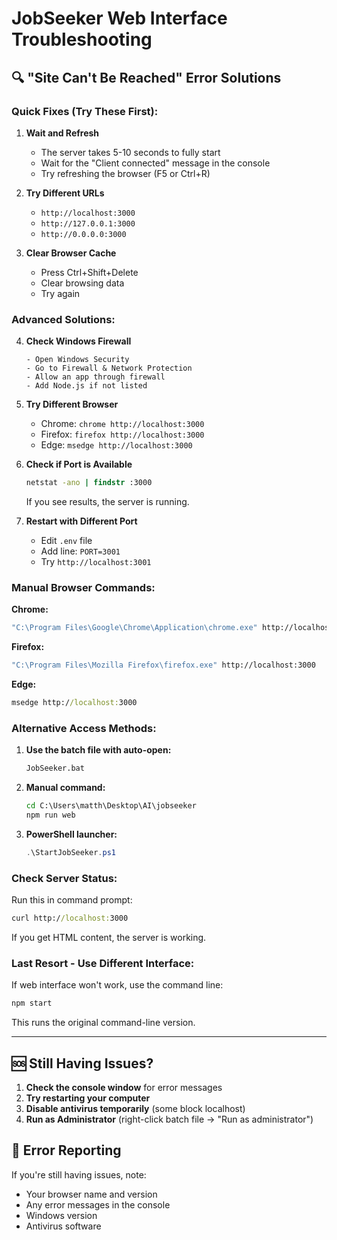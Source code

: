 # JobSeeker Web Interface Troubleshooting

## 🔍 "Site Can't Be Reached" Error Solutions

### **Quick Fixes (Try These First):**

1. **Wait and Refresh**
   - The server takes 5-10 seconds to fully start
   - Wait for the "Client connected" message in the console
   - Try refreshing the browser (F5 or Ctrl+R)

2. **Try Different URLs**
   - `http://localhost:3000`
   - `http://127.0.0.1:3000`
   - `http://0.0.0.0:3000`

3. **Clear Browser Cache**
   - Press Ctrl+Shift+Delete
   - Clear browsing data
   - Try again

### **Advanced Solutions:**

4. **Check Windows Firewall**
   ```
   - Open Windows Security
   - Go to Firewall & Network Protection
   - Allow an app through firewall
   - Add Node.js if not listed
   ```

5. **Try Different Browser**
   - Chrome: `chrome http://localhost:3000`
   - Firefox: `firefox http://localhost:3000`
   - Edge: `msedge http://localhost:3000`

6. **Check if Port is Available**
   ```bat
   netstat -ano | findstr :3000
   ```
   If you see results, the server is running.

7. **Restart with Different Port**
   - Edit `.env` file
   - Add line: `PORT=3001`
   - Try `http://localhost:3001`

### **Manual Browser Commands:**

**Chrome:**
```bat
"C:\Program Files\Google\Chrome\Application\chrome.exe" http://localhost:3000
```

**Firefox:**
```bat
"C:\Program Files\Mozilla Firefox\firefox.exe" http://localhost:3000
```

**Edge:**
```bat
msedge http://localhost:3000
```

### **Alternative Access Methods:**

1. **Use the batch file with auto-open:**
   ```bat
   JobSeeker.bat
   ```

2. **Manual command:**
   ```bat
   cd C:\Users\matth\Desktop\AI\jobseeker
   npm run web
   ```

3. **PowerShell launcher:**
   ```powershell
   .\StartJobSeeker.ps1
   ```

### **Check Server Status:**

Run this in command prompt:
```bat
curl http://localhost:3000
```

If you get HTML content, the server is working.

### **Last Resort - Use Different Interface:**

If web interface won't work, use the command line:
```bat
npm start
```

This runs the original command-line version.

---

## 🆘 Still Having Issues?

1. **Check the console window** for error messages
2. **Try restarting your computer**
3. **Disable antivirus temporarily** (some block localhost)
4. **Run as Administrator** (right-click batch file → "Run as administrator")

## 📧 Error Reporting

If you're still having issues, note:
- Your browser name and version
- Any error messages in the console
- Windows version
- Antivirus software